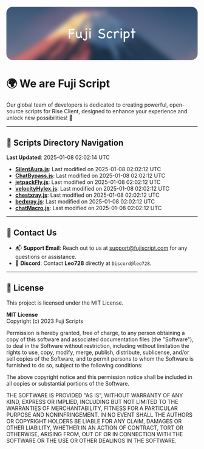 ![Banner](.github/b.webp)

# 🌍 **We are Fuji Script**

Our global team of developers is dedicated to creating powerful, open-source scripts for Rise Client, designed to enhance your experience and unlock new possibilities! 🌟

---
<!-- SCRIPTS_NAVIGATION_START -->
## 📂 **Scripts Directory Navigation**

**Last Updated**: 2025-01-08 02:02:14 UTC

- **[SilentAura.js](scripts/SilentAura.js)**: Last modified on 2025-01-08 02:02:12 UTC
- **[ChatBypass.js](scripts/ChatBypass.js)**: Last modified on 2025-01-08 02:02:12 UTC
- **[jetpackFly.js](scripts/jetpackFly.js)**: Last modified on 2025-01-08 02:02:12 UTC
- **[velocityHylex.js](scripts/velocityHylex.js)**: Last modified on 2025-01-08 02:02:12 UTC
- **[chestxray.js](scripts/chestxray.js)**: Last modified on 2025-01-08 02:02:12 UTC
- **[bedxray.js](scripts/bedxray.js)**: Last modified on 2025-01-08 02:02:12 UTC
- **[chatMacro.js](scripts/chatMacro.js)**: Last modified on 2025-01-08 02:02:12 UTC

<!-- SCRIPTS_NAVIGATION_END -->

---

## 💬 **Contact Us**  
- 📬 **Support Email**: Reach out to us at [support@fujiscript.com](mailto:support@fujiscript.com) for any questions or assistance.  
- 💬 **Discord**: Contact **Leo728** directly at `Discord@leo728`.

---

## 📜 **License**

This project is licensed under the MIT License.  

**MIT License**  
Copyright (c) 2023 Fuji Scripts  

Permission is hereby granted, free of charge, to any person obtaining a copy of this software and associated documentation files (the "Software"), to deal in the Software without restriction, including without limitation the rights to use, copy, modify, merge, publish, distribute, sublicense, and/or sell copies of the Software, and to permit persons to whom the Software is furnished to do so, subject to the following conditions:  

The above copyright notice and this permission notice shall be included in all copies or substantial portions of the Software.  

THE SOFTWARE IS PROVIDED "AS IS", WITHOUT WARRANTY OF ANY KIND, EXPRESS OR IMPLIED, INCLUDING BUT NOT LIMITED TO THE WARRANTIES OF MERCHANTABILITY, FITNESS FOR A PARTICULAR PURPOSE AND NONINFRINGEMENT. IN NO EVENT SHALL THE AUTHORS OR COPYRIGHT HOLDERS BE LIABLE FOR ANY CLAIM, DAMAGES OR OTHER LIABILITY, WHETHER IN AN ACTION OF CONTRACT, TORT OR OTHERWISE, ARISING FROM, OUT OF OR IN CONNECTION WITH THE SOFTWARE OR THE USE OR OTHER DEALINGS IN THE SOFTWARE.  
